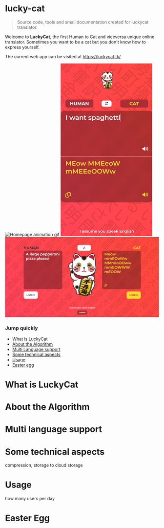 # lucky-cat

> Source code, tools and small documentation created for luckycat translator.

Welcome to **LuckyCat**, the first Human to Cat and viceversa unique online translator. Sometimes you want to be a cat but you don't know how to express yourself.

The current web app can be visited at https://luckycat.tk/

![Homepage animation gif](https://github.com/pujaltedavid/lucky-cat/blob/main/readme-files/desktop-gif.gif)
<img src="/readme-files/home-phone.jpg" alt="Home translation example in mobile mode" width="300">
<img src="/readme-files/home-desktop.png" alt="Home translation example in desktop mode">

### Jump quickly

- [What is LuckyCat](#what-is-luckycat)
- [About the Algorithm](#about-the-algorithm)
- [Multi Language support](#main-design-features)
- [Some technical aspects](#some-technical-aspects)
- [Usage](#usage)
- [Easter egg](#easter-egg)

# What is LuckyCat

# About the Algorithm

# Multi language support

# Some technical aspects

compression, storage to cloud storage

# Usage

how many users per day

# Easter Egg
